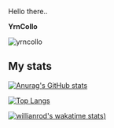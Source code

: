 Hello there..

**YrnCollo**
<p align="left"> <img src="https://komarev.com/ghpvc/?username=yrncollo" alt="yrncollo" > </p>

## My stats
[![Anurag's GitHub stats](https://github-readme-stats.vercel.app/api?username=yrncollo&show_icons=true&theme=radical&repo=github-readme-stats)](https://github.com/anuraghazra/github-readme-stats)

[![Top Langs](https://github-readme-stats.vercel.app/api/top-langs/?username=yrncollo&show_icons=true&theme=radical)](https://github.com/anuraghazra/github-readme-stats)

[![willianrod's wakatime stats](https://github-readme-stats.vercel.app/api/wakatime?username=yrncollo&theme=radical))](https://github.com/anuraghazra/github-readme-stats)
